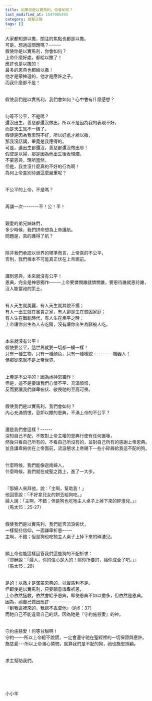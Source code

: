 ```yaml
---
title: 如果你是以實馬利，你會如何？
last_modified_at: 1547985393
category: 成聖之路
tags: []
---
```


大家都知道以撒，關注的焦點也都是以撒。<br>可是，想過這問題嗎？------<br>假使你是以實馬利，你會如何？<br><!--more-->上帝什麼好處，都給以撒了！<br>應許也是以撒的！<br>最多的恩典也都給以撒！<br>他才是蒙揀選的，他才是應許之子，<br>而我什麼都不是！<br><br><br>假使我們是以實馬利，我們會如何？心中會有什麼感想？<br><br><br>何等不公平，不是嗎？<br>還沒出生，善惡都還沒做出，所以不是因為我的表現不好，<br>而是天生就不一樣了。<br>假使是因為我表現不好，所以好處才給以撒，<br>那我沒話講，畢竟是我應得的。<br>可是，連出生都還沒，善惡都還沒做出耶！<br>假使是以掃，那是因為他出生後表現爛，<br>不蒙恩典，理所當然。<br>但是，我並沒什麼真的不好的行為啊！<br>為何上帝差別待遇這麼嚴重呢？<br><br><br>不公平的上帝，不是嗎？<br><br><br>再講一次--------不！公！平！<br><br><br>親愛的弟兄姊妹們，<br>多少時候，我們拼命想為上帝護航。<br>問題是，真的護得了航？<br><br><br>除非我們承認以世界的標準而言，上帝真的不公平，<br>否則，我們根本不可能真正伏在上帝面前。<br><br><br>講到恩典，本來就沒有公平！<br>恩典，完全是神恩獨作------上帝要憐憫誰就憐憫誰，要恩待誰就恩待誰，<br>沒人能當祂的策士。<br><br><br>有人天生就美麗，有人天生就其貌不揚；<br>有人一出生就在富貴之家，有人卻是生在貧困家庭；<br>有人生在戰亂時代，有人生在承平之時；<br>上帝讓你出生為人去吃豬，沒有讓你出生為豬被人吃。<br><br><br>本來就沒有公平！<br>假使要公平，這世界就要一切都一模一樣！<br>只有一種生物，只有一種顏色，只有一種樣貌----------機器人！<br>但那從來就不是上帝世界。<br><br><br>上帝是不公平的！因為祂神恩獨作！<br>但是，這不是要讓我們心懷不平、充滿憤恨，<br>反而要讓我們謙卑俯伏、敬畏祂的至高可畏。<br><br><br>假使我們是以實馬利，我們會如何？<br>內心充滿憤恨，忌妒以撒的恩典，不滿上帝的不公平？<br><br><br>還是我們會這樣？------<br>深知自己不配，不敢對上帝主權的恩典行使有任何置喙，<br>然後只看自己所有的，不看自己所沒有的，並對自己所有的感謝上帝恩典。<br>並且謙卑俯伏在上帝面前，流淚懇求上帝賜下一些小碎屑給我這不配的狗。<br><br><br>什麼時候，我們能像迦南婦人，<br>什麼時候，我們就在成聖之路上，進了一大步。<br><br><br>『那婦人來拜他，說：「主啊，幫助我！」<br>他回答說：「不好拿兒女的餅丟給狗吃。」<br>婦人說：「主啊，不錯；但是狗也吃牠主人桌子上掉下來的碎渣兒。」』<br>（馬太15：25-27）<br><br><br>假使我們是以實馬利，我們能否流淚俯伏，<br>一樣堅持信仰，一面謙卑祈恩-----<br>主啊，不錯；但是狗也吃牠主人桌子上掉下來的碎渣兒。<br><br><br>願上帝也能這樣回答我們這些狗的不配祈求：<br>『耶穌說：「婦人，你的信心是大的！照你所要的，給你成全了吧。」』<br>（馬太15：28）<br><br><br>是的！以撒才是滿蒙恩典的，以實馬利不是。<br>但即使是以實馬利，只要願意謙卑祈恩，<br>上帝依然拯救，依然會給予恩典，即使恩典不如以撒多，但依然是恩典。<br>因為，祂自己做出應許-----------<br>『到我這裡來的，我總不丟棄他』（約6：37）<br>而祂自己不能違背自己的話，因為祂是『守約施慈愛』的神。<br><br><br>守約施慈愛！何等甘甜啊！<br>守約-----所以上帝絕不說謊，一定會遵守祂在聖經裡的一切保證與應許。<br>施慈愛---所以上帝滿心憐憫，就算我們是不配的狗，祂也施恩照顧。<br><br><br>求主幫助我們。<br><br><br><br><br><br>小小羊<br><br><br><br><br><br><br><br>
